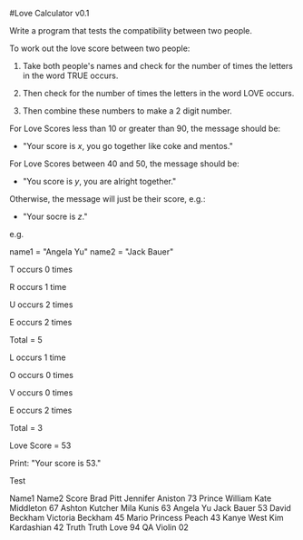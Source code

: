 #Love Calculator v0.1

Write a program that tests the compatibility between two people.

To work out the love score between two people:

1. Take both people's names and check for the number of times the letters in the word TRUE occurs.

2. Then check for the number of times the letters in the word LOVE occurs.

3. Then combine these numbers to make a 2 digit number.

For Love Scores less than 10 or greater than 90, the message should be:

- "Your score is *x*, you go together like coke and mentos."

For Love Scores between 40 and 50, the message should be:

- "You score is *y*, you are alright together."

Otherwise, the message will just be their score, e.g.:

- "Your socre is *z*."

e.g.

name1 = "Angela Yu"
name2 = "Jack Bauer"

T occurs 0 times

R occurs 1 time

U occurs 2 times

E occurs 2 times

Total = 5

L occurs 1 time

O occurs 0 times

V occurs 0 times

E occurs 2 times

Total = 3

Love Score = 53

Print: "Your score is 53."

Test

Name1		Name2			Score
Brad Pitt	Jennifer Aniston	73
Prince William	Kate Middleton		67
Ashton Kutcher	Mila Kunis		63
Angela Yu	Jack Bauer		53
David Beckham	Victoria Beckham	45
Mario		Princess Peach		43
Kanye West	Kim Kardashian		42
Truth Truth	Love			94
QA		Violin			02

